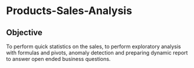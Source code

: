 # Products-Sales-Analysis

## Objective
To perform quick statistics on the sales, to perform exploratory analysis with formulas and pivots, anomaly detection and preparing dynamic report to answer open ended business questions.
